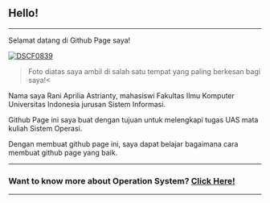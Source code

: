 ## Hello!
---
Selamat datang di Github Page saya!


<a href="https://ibb.co/B3ggmBd"><img src="https://i.ibb.co/F3BB9zN/DSCF0839.jpg" alt="DSCF0839" border="0"></a>

>Foto diatas saya ambil di salah satu tempat yang paling berkesan bagi saya!<



Nama saya Rani Aprilia Astrianty, mahasiswi Fakultas Ilmu Komputer Universitas Indonesia jurusan Sistem Informasi.

Github Page ini saya buat dengan tujuan untuk melengkapi tugas UAS mata kuliah Sistem Operasi.

Dengan membuat github page ini, saya dapat belajar bagaimana cara membuat github page yang baik.



---

### Want to know more about Operation System? [Click Here!](https://raniapriliaa.github.io/os201/)
---

